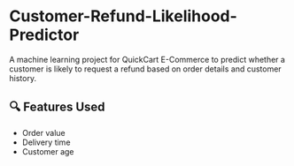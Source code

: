 # Customer-Refund-Likelihood-Predictor

A machine learning project for QuickCart E-Commerce to predict whether a customer is likely to request a refund based on order details and customer history.

## 🔍 Features Used
- Order value
- Delivery time
- Customer age
  

